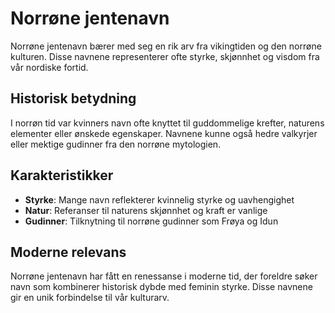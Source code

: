 # Norrøne jentenavn

Norrøne jentenavn bærer med seg en rik arv fra vikingtiden og den norrøne kulturen. Disse navnene representerer ofte styrke, skjønnhet og visdom fra vår nordiske fortid.

## Historisk betydning

I norrøn tid var kvinners navn ofte knyttet til guddommelige krefter, naturens elementer eller ønskede egenskaper. Navnene kunne også hedre valkyrjer eller mektige gudinner fra den norrøne mytologien.

## Karakteristikker

- **Styrke**: Mange navn reflekterer kvinnelig styrke og uavhengighet
- **Natur**: Referanser til naturens skjønnhet og kraft er vanlige
- **Gudinner**: Tilknytning til norrøne gudinner som Frøya og Idun

## Moderne relevans

Norrøne jentenavn har fått en renessanse i moderne tid, der foreldre søker navn som kombinerer historisk dybde med feminin styrke. Disse navnene gir en unik forbindelse til vår kulturarv.